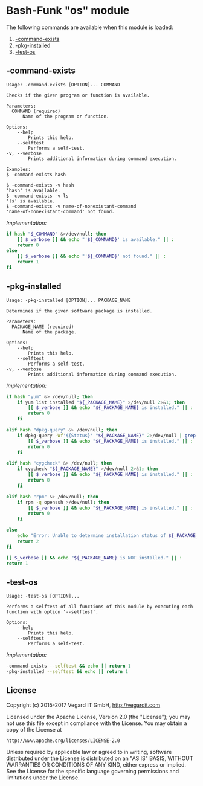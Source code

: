 # Bash-Funk "os" module

[//]: # (THIS FILE IS GENERATED BY BASH-FUNK GENERATOR)

The following commands are available when this module is loaded:

1. [-command-exists](#-command-exists)
1. [-pkg-installed](#-pkg-installed)
1. [-test-os](#-test-os)

## <a name="-command-exists"></a>-command-exists

```
Usage: -command-exists [OPTION]... COMMAND

Checks if the given program or function is available.

Parameters:
  COMMAND (required)
      Name of the program or function.

Options:
    --help 
        Prints this help.
    --selftest 
        Performs a self-test.
-v, --verbose 
        Prints additional information during command execution.

Examples:
$ -command-exists hash

$ -command-exists -v hash
'hash' is available.
$ -command-exists -v ls
'ls' is available.
$ -command-exists -v name-of-nonexistant-command
'name-of-nonexistant-command' not found.
```

*Implementation:*
```bash
if hash "$_COMMAND" &>/dev/null; then
    [[ $_verbose ]] && echo "'${_COMMAND}' is available." || :
    return 0
else
    [[ $_verbose ]] && echo "'${_COMMAND}' not found." || :
    return 1
fi
```


## <a name="-pkg-installed"></a>-pkg-installed

```
Usage: -pkg-installed [OPTION]... PACKAGE_NAME

Determines if the given software package is installed.

Parameters:
  PACKAGE_NAME (required)
      Name of the package.

Options:
    --help 
        Prints this help.
    --selftest 
        Performs a self-test.
-v, --verbose 
        Prints additional information during command execution.
```

*Implementation:*
```bash
if hash "yum" &> /dev/null; then
    if yum list installed "${_PACKAGE_NAME}" >/dev/null 2>&1; then
        [[ $_verbose ]] && echo "${_PACKAGE_NAME} is installed." || :
        return 0
    fi

elif hash "dpkg-query" &> /dev/null; then
    if dpkg-query -Wf'${Status}' "${_PACKAGE_NAME}" 2>/dev/null | grep -q "install ok installed" >/dev/null; then
        [[ $_verbose ]] && echo "${_PACKAGE_NAME} is installed." || :
        return 0
    fi

elif hash "cygcheck" &> /dev/null; then
    if cygcheck "${_PACKAGE_NAME}" >/dev/null 2>&1; then
        [[ $_verbose ]] && echo "${_PACKAGE_NAME} is installed." || :
        return 0
    fi

elif hash "rpm" &> /dev/null; then
    if rpm -q openssh >/dev/null; then
        [[ $_verbose ]] && echo "${_PACKAGE_NAME} is installed." || :
        return 0
    fi

else
    echo "Error: Unable to determine installation status of ${_PACKAGE_NAME}. No supported package manager found." || :
    return 2
fi

[[ $_verbose ]] && echo "${_PACKAGE_NAME} is NOT installed." || :
return 1
```


## <a name="-test-os"></a>-test-os

```
Usage: -test-os [OPTION]...

Performs a selftest of all functions of this module by executing each function with option '--selftest'.

Options:
    --help 
        Prints this help.
    --selftest 
        Performs a self-test.
```

*Implementation:*
```bash
-command-exists --selftest && echo || return 1
-pkg-installed --selftest && echo || return 1
```


## <a name="license"></a>License

Copyright (c) 2015-2017 Vegard IT GmbH, http://vegardit.com

Licensed under the Apache License, Version 2.0 (the "License");
you may not use this file except in compliance with the License.
You may obtain a copy of the License at

    http://www.apache.org/licenses/LICENSE-2.0

Unless required by applicable law or agreed to in writing, software
distributed under the License is distributed on an "AS IS" BASIS,
WITHOUT WARRANTIES OR CONDITIONS OF ANY KIND, either express or implied.
See the License for the specific language governing permissions and
limitations under the License.

